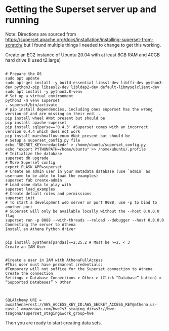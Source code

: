 # Getting the Superset server up and running
Note: Directions are sourced from https://superset.apache.org/docs/installation/installing-superset-from-scratch/  but I found multiple things I needed to change to get this working.

Create an EC2 instance of Ubuntu 20.04 with at least 8GB RAM and 40GB hard drive (I used t2.large)

```

# Prepare the OS
sudo apt update
sudo apt-get install -y build-essential libssl-dev libffi-dev python3-dev python3-pip libsasl2-dev libldap2-dev default-libmysqlclient-dev
sudo apt install -y python3.8-venv
# Set up a virtual environment
python3 -m venv superset
. superset/bin/activate
# pip install dependencies, including ones superset has the wrong version of and are missing on their end...
pip install wheel #Not present but should be
pip install apache-superset
pip install sqlparse=='0.4.3' #Superset comes with an incorrect version 0.4.4 which does not work
pip install marshmallow-enum #Not present but should be
# Setup a superset_config.py file
echo "SECRET_KEY=<redacted>" > /home/ubuntu/superset_config.py
echo "export PYTHONPATH=/home/ubuntu" >> /home/ubuntu/.profile
# Initialize the database
superset db upgrade
# More Superset config
export FLASK_APP=superset
# Create an admin user in your metadata database (use `admin` as username to be able to load the examples)
superset fab create-admin
# Load some data to play with
superset load_examples
# Create default roles and permissions
superset init
# To start a development web server on port 8088, use -p to bind to another port
# Superset will only be available locally without the --host 0.0.0.0 flag
superset run -p 8088 --with-threads --reload --debugger --host 0.0.0.0
Connecting the server to Athena
Install an Athena Python driver


pip install pyathena[pandas]==2.25.2 # Must be >=2, < 3
Create an IAM User


#Create a user in IAM with AthenaFullAccess
#This user must have permanent credentials:
#Temporary will not suffice for the Superset connection to Athena
Create the connection
Settings > Database Connections > Other > (Click “Database” button) > “Supported Databases” > Other



SQLAlchemy URI = awsathena+rest://AWS_ACCESS_KEY_ID:AWS_SECRET_ACCESS_KEY@athena.us-east-1.amazonaws.com/hwe?s3_staging_dir=s3://hwe-tsagona/superset_staging&work_group=hwe

```
Then you are ready to start creating data sets.